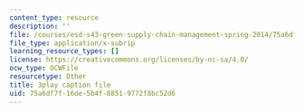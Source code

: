 ```yaml
---
content_type: resource
description: ''
file: /courses/esd-s43-green-supply-chain-management-spring-2014/75a6df7f16de5b4f88519772f8bc52d6_e_Hpp8cgeRs.vtt
file_type: application/x-subrip
learning_resource_types: []
license: https://creativecommons.org/licenses/by-nc-sa/4.0/
ocw_type: OCWFile
resourcetype: Other
title: 3play caption file
uid: 75a6df7f-16de-5b4f-8851-9772f8bc52d6
---
```

